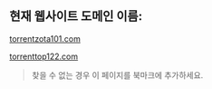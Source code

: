 ## 현재 웹사이트 도메인 이름:

[torrentzota101.com](https://torrentzota101.com)

[torrenttop122.com](https://torrenttop122.com)


> 찾을 수 없는 경우 이 페이지를 북마크에 추가하세요.
